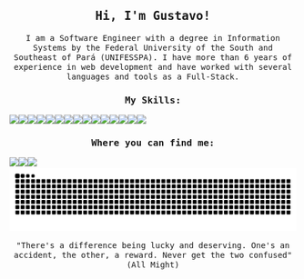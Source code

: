 <h2 align="center"><samp>Hi, I'm Gustavo!</samp></h2>

<p align="center"><samp>I am a Software Engineer with a degree in Information Systems by the Federal University of the South and Southeast of Pará (UNIFESSPA). I have more than 6 years of experience in web development and have worked with several languages and tools as a Full-Stack.</samp></p>

<h3 align="center"><samp>My Skills:</samp></h3>

<div style="width: 100%; display: flex;" align="center">
  <img src="https://img.shields.io/badge/-TypeScript-grey?style=flat-square&logo=TypeScript&logoColor=white&labelColor=3178C6" />
  <img src="https://img.shields.io/badge/-MySQL-grey?style=flat-square&logo=mysql&logoColor=white&labelColor=4479A1" />
  <img src="https://img.shields.io/badge/-MongoDB-grey?style=flat-square&logo=mongodb&logoColor=white&labelColor=47A248" />
  <img src="https://img.shields.io/badge/-Socket.io-grey?style=flat-square&logo=socketdotio&logoColor=white&labelColor=010101" />
  <img src="https://img.shields.io/badge/-HTML5-grey?style=flat-square&logo=HTML5&logoColor=white&labelColor=E34F26" />
  <img src="https://img.shields.io/badge/-CSS3-grey?style=flat-square&logo=CSS3&logoColor=white&labelColor=1572B6" />
  <img src="https://img.shields.io/badge/-React-grey?style=flat-square&logo=React&logoColor=black&labelColor=61DAFB" />
  <img src="https://img.shields.io/badge/-Next.js-grey?style=flat-square&logo=nextdotjs&logoColor=white&labelColor=000000" />
  <img src="https://img.shields.io/badge/-Vue.js-grey?style=flat-square&logo=vuedotjs&logoColor=white&labelColor=4FC08D" />
  <img src="https://img.shields.io/badge/-styled--components-grey?style=flat-square&logo=styled-components&logoColor=white&labelColor=DB7093" />
  <img src="https://img.shields.io/badge/-Sass-grey?style=flat-square&logo=SASS&logoColor=white&labelColor=CC6699" />
  <img src="https://img.shields.io/badge/-Material%20UI-grey?style=flat-square&logo=mui&logoColor=white&labelColor=007FFF" />
  <img src="https://img.shields.io/badge/-Tailwind-grey?style=flat-square&logo=tailwindcss&logoColor=white&labelColor=06B6D4" />
  <img src="https://img.shields.io/badge/-Chakra%20UI-grey?style=flat-square&logo=Chakra-UI&logoColor=white&labelColor=319795" />
  <img src="https://img.shields.io/badge/-Jest-grey?style=flat-square&logo=jest&logoColor=white&labelColor=C21325" />
</div>

<h3 align="center"><samp>Where you can find me:</samp></h3>

<div style="width: 100%; display: flex;" align="center">
  <a href="mailto:guscrvls@gmail.com" target="_blank">
    <img src="https://img.shields.io/badge/Gmail-D14836?style=for-the-badge&logo=gmail&logoColor=white&link=mailto:guscrvlsz@gmail.com" />
  </a>
  <a href="https://www.linkedin.com/in/gustavocrvls" target="_blank">
    <img src="https://img.shields.io/badge/-LinkedIn-blue?style=for-the-badge&logo=Linkedin&logoColor=white&link=https://www.linkedin.com/in/gustavocrvls" />
  </a>
  <a href="https://dev.to/gustavocrvls" target="_blank">
    <img src="https://img.shields.io/badge/-DEV.to-0A0A0A?style=for-the-badge&logo=dev.to&logoColor=white&link=https://dev.to/gustavocrvls" />
  </a>
</div>

<div align="center">
  <img src="https://github.com/gustavocrvls/gustavocrvls/blob/output/github-contribution-grid-snake.svg">
</div>

<p align="center">
  <samp>
    "There's a difference being lucky and deserving. One's an accident, the other, a reward. Never get the two confused" (All Might)
  </samp>
</p>
